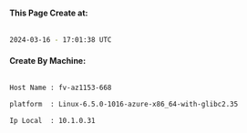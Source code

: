 
   
#### This Page Create at:

```bash

2024-03-16 - 17:01:38 UTC

```

#### Create By Machine:

```bash

Host Name : fv-az1153-668

platform  : Linux-6.5.0-1016-azure-x86_64-with-glibc2.35

Ip Local  : 10.1.0.31

```


